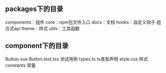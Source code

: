 ## packages下的目录
components：组件
core：npm包文件入口
docs：文档
hooks：自定义钩子 组合式api
theme：样式
utils：工具函数

## component下的目录
Button.vue
Button.test.tsx 测试用例
types.ts ts类型声明
style.css 样式
constants 常量